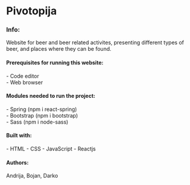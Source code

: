 <h1> Pivotopija </h1>

<h3>Info:</h3>
Website for beer and beer related activites, presenting different types of beer, and places where they can be found.

<h4>Prerequisites for running this website:</h4>
- Code editor</br>
- Web browser


<h4>Modules needed to run the project:</h4>
- Spring (npm i react-spring)</br>
- Bootstrap (npm i bootstrap)</br>
- Sass (npm i node-sass)

<h4>Built with:</h4>
- HTML
- CSS
- JavaScript
- Reactjs

<h4>Authors:</h4>
Andrija, Bojan, Darko
